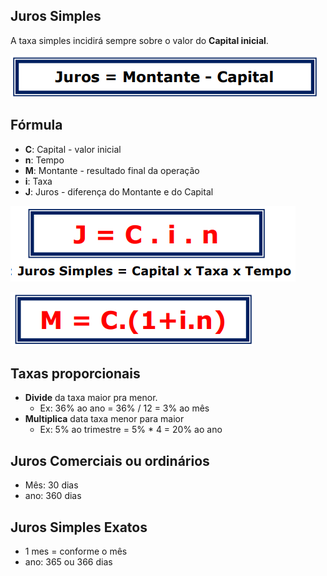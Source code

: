 ## Juros Simples

A taxa simples incidirá sempre sobre o valor do **Capital inicial**.

![Juros](01-juros-simples__01.png)

## Fórmula

- **C**: Capital - valor inicial
- **n**: Tempo
- **M**: Montante - resultado final da operação
- **i**: Taxa
- **J**: Juros - diferença do Montante e do Capital

![Juros](01-juros-simples__02.png)

![Juros](01-juros-simples__03.png)

## Taxas proporcionais

- **Divide** da taxa maior pra menor.
  - Ex: 36% ao ano = 36% / 12 = 3% ao mês
- **Multiplica** data taxa menor para maior
  - Ex: 5% ao trimestre = 5% * 4 = 20% ao ano
 
## Juros Comerciais ou ordinários

- Mês: 30 dias
- ano: 360 dias

## Juros Simples Exatos

- 1 mes = conforme o mês
- ano: 365 ou 366 dias

